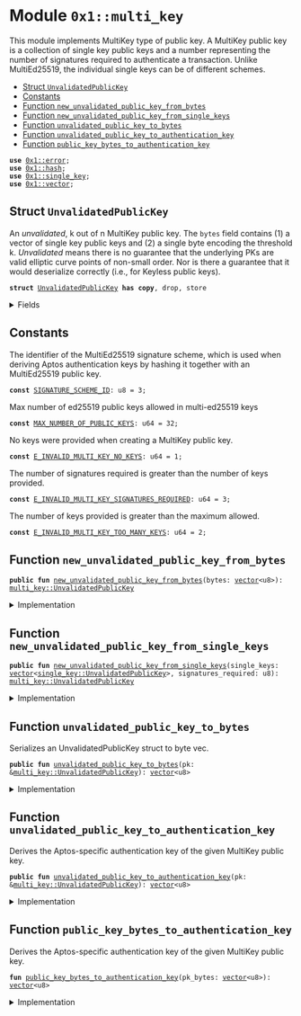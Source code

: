
<a id="0x1_multi_key"></a>

# Module `0x1::multi_key`

This module implements MultiKey type of public key.
A MultiKey public key is a collection of single key public keys and a number representing the number of signatures required to authenticate a transaction.
Unlike MultiEd25519, the individual single keys can be of different schemes.


-  [Struct `UnvalidatedPublicKey`](#0x1_multi_key_UnvalidatedPublicKey)
-  [Constants](#@Constants_0)
-  [Function `new_unvalidated_public_key_from_bytes`](#0x1_multi_key_new_unvalidated_public_key_from_bytes)
-  [Function `new_unvalidated_public_key_from_single_keys`](#0x1_multi_key_new_unvalidated_public_key_from_single_keys)
-  [Function `unvalidated_public_key_to_bytes`](#0x1_multi_key_unvalidated_public_key_to_bytes)
-  [Function `unvalidated_public_key_to_authentication_key`](#0x1_multi_key_unvalidated_public_key_to_authentication_key)
-  [Function `public_key_bytes_to_authentication_key`](#0x1_multi_key_public_key_bytes_to_authentication_key)


<pre><code><b>use</b> <a href="../../move-stdlib/doc/error.md#0x1_error">0x1::error</a>;
<b>use</b> <a href="../../move-stdlib/doc/hash.md#0x1_hash">0x1::hash</a>;
<b>use</b> <a href="single_key.md#0x1_single_key">0x1::single_key</a>;
<b>use</b> <a href="../../move-stdlib/doc/vector.md#0x1_vector">0x1::vector</a>;
</code></pre>



<a id="0x1_multi_key_UnvalidatedPublicKey"></a>

## Struct `UnvalidatedPublicKey`

An *unvalidated*, k out of n MultiKey public key. The <code>bytes</code> field contains (1) a vector of single key public keys and
(2) a single byte encoding the threshold k.
*Unvalidated* means there is no guarantee that the underlying PKs are valid elliptic curve points of non-small
order.  Nor is there a guarantee that it would deserialize correctly (i.e., for Keyless public keys).


<pre><code><b>struct</b> <a href="multi_key.md#0x1_multi_key_UnvalidatedPublicKey">UnvalidatedPublicKey</a> <b>has</b> <b>copy</b>, drop, store
</code></pre>



<details>
<summary>Fields</summary>


<dl>
<dt>
<code>bytes: <a href="../../move-stdlib/doc/vector.md#0x1_vector">vector</a>&lt;u8&gt;</code>
</dt>
<dd>

</dd>
</dl>


</details>

<a id="@Constants_0"></a>

## Constants


<a id="0x1_multi_key_SIGNATURE_SCHEME_ID"></a>

The identifier of the MultiEd25519 signature scheme, which is used when deriving Aptos authentication keys by hashing
it together with an MultiEd25519 public key.


<pre><code><b>const</b> <a href="multi_key.md#0x1_multi_key_SIGNATURE_SCHEME_ID">SIGNATURE_SCHEME_ID</a>: u8 = 3;
</code></pre>



<a id="0x1_multi_key_MAX_NUMBER_OF_PUBLIC_KEYS"></a>

Max number of ed25519 public keys allowed in multi-ed25519 keys


<pre><code><b>const</b> <a href="multi_key.md#0x1_multi_key_MAX_NUMBER_OF_PUBLIC_KEYS">MAX_NUMBER_OF_PUBLIC_KEYS</a>: u64 = 32;
</code></pre>



<a id="0x1_multi_key_E_INVALID_MULTI_KEY_NO_KEYS"></a>

No keys were provided when creating a MultiKey public key.


<pre><code><b>const</b> <a href="multi_key.md#0x1_multi_key_E_INVALID_MULTI_KEY_NO_KEYS">E_INVALID_MULTI_KEY_NO_KEYS</a>: u64 = 1;
</code></pre>



<a id="0x1_multi_key_E_INVALID_MULTI_KEY_SIGNATURES_REQUIRED"></a>

The number of signatures required is greater than the number of keys provided.


<pre><code><b>const</b> <a href="multi_key.md#0x1_multi_key_E_INVALID_MULTI_KEY_SIGNATURES_REQUIRED">E_INVALID_MULTI_KEY_SIGNATURES_REQUIRED</a>: u64 = 3;
</code></pre>



<a id="0x1_multi_key_E_INVALID_MULTI_KEY_TOO_MANY_KEYS"></a>

The number of keys provided is greater than the maximum allowed.


<pre><code><b>const</b> <a href="multi_key.md#0x1_multi_key_E_INVALID_MULTI_KEY_TOO_MANY_KEYS">E_INVALID_MULTI_KEY_TOO_MANY_KEYS</a>: u64 = 2;
</code></pre>



<a id="0x1_multi_key_new_unvalidated_public_key_from_bytes"></a>

## Function `new_unvalidated_public_key_from_bytes`



<pre><code><b>public</b> <b>fun</b> <a href="multi_key.md#0x1_multi_key_new_unvalidated_public_key_from_bytes">new_unvalidated_public_key_from_bytes</a>(bytes: <a href="../../move-stdlib/doc/vector.md#0x1_vector">vector</a>&lt;u8&gt;): <a href="multi_key.md#0x1_multi_key_UnvalidatedPublicKey">multi_key::UnvalidatedPublicKey</a>
</code></pre>



<details>
<summary>Implementation</summary>


<pre><code><b>public</b> <b>fun</b> <a href="multi_key.md#0x1_multi_key_new_unvalidated_public_key_from_bytes">new_unvalidated_public_key_from_bytes</a>(bytes: <a href="../../move-stdlib/doc/vector.md#0x1_vector">vector</a>&lt;u8&gt;): <a href="multi_key.md#0x1_multi_key_UnvalidatedPublicKey">UnvalidatedPublicKey</a> {
    <a href="multi_key.md#0x1_multi_key_UnvalidatedPublicKey">UnvalidatedPublicKey</a> { bytes }
}
</code></pre>



</details>

<a id="0x1_multi_key_new_unvalidated_public_key_from_single_keys"></a>

## Function `new_unvalidated_public_key_from_single_keys`



<pre><code><b>public</b> <b>fun</b> <a href="multi_key.md#0x1_multi_key_new_unvalidated_public_key_from_single_keys">new_unvalidated_public_key_from_single_keys</a>(single_keys: <a href="../../move-stdlib/doc/vector.md#0x1_vector">vector</a>&lt;<a href="single_key.md#0x1_single_key_UnvalidatedPublicKey">single_key::UnvalidatedPublicKey</a>&gt;, signatures_required: u8): <a href="multi_key.md#0x1_multi_key_UnvalidatedPublicKey">multi_key::UnvalidatedPublicKey</a>
</code></pre>



<details>
<summary>Implementation</summary>


<pre><code><b>public</b> <b>fun</b> <a href="multi_key.md#0x1_multi_key_new_unvalidated_public_key_from_single_keys">new_unvalidated_public_key_from_single_keys</a>(single_keys: <a href="../../move-stdlib/doc/vector.md#0x1_vector">vector</a>&lt;<a href="single_key.md#0x1_single_key_UnvalidatedPublicKey">single_key::UnvalidatedPublicKey</a>&gt;, signatures_required: u8): <a href="multi_key.md#0x1_multi_key_UnvalidatedPublicKey">UnvalidatedPublicKey</a> {
    <b>let</b> num_keys = single_keys.length();
    <b>assert</b>!(
        num_keys &gt; 0,
        <a href="../../move-stdlib/doc/error.md#0x1_error_invalid_argument">error::invalid_argument</a>(<a href="multi_key.md#0x1_multi_key_E_INVALID_MULTI_KEY_NO_KEYS">E_INVALID_MULTI_KEY_NO_KEYS</a>)
    );
    <b>assert</b>!(
        num_keys &lt;= <a href="multi_key.md#0x1_multi_key_MAX_NUMBER_OF_PUBLIC_KEYS">MAX_NUMBER_OF_PUBLIC_KEYS</a>,
        <a href="../../move-stdlib/doc/error.md#0x1_error_invalid_argument">error::invalid_argument</a>(<a href="multi_key.md#0x1_multi_key_E_INVALID_MULTI_KEY_TOO_MANY_KEYS">E_INVALID_MULTI_KEY_TOO_MANY_KEYS</a>)
    );
    <b>assert</b>!(
        (signatures_required <b>as</b> u64) &lt;= num_keys,
        <a href="../../move-stdlib/doc/error.md#0x1_error_invalid_argument">error::invalid_argument</a>(<a href="multi_key.md#0x1_multi_key_E_INVALID_MULTI_KEY_SIGNATURES_REQUIRED">E_INVALID_MULTI_KEY_SIGNATURES_REQUIRED</a>)
    );
    <b>let</b> bytes = <a href="../../move-stdlib/doc/vector.md#0x1_vector">vector</a>[num_keys <b>as</b> u8];
    single_keys.for_each_ref(|key| bytes.append(<a href="single_key.md#0x1_single_key_unvalidated_public_key_to_bytes">single_key::unvalidated_public_key_to_bytes</a>(key)));
    bytes.push_back(signatures_required);
    <a href="multi_key.md#0x1_multi_key_UnvalidatedPublicKey">UnvalidatedPublicKey</a> { bytes }
}
</code></pre>



</details>

<a id="0x1_multi_key_unvalidated_public_key_to_bytes"></a>

## Function `unvalidated_public_key_to_bytes`

Serializes an UnvalidatedPublicKey struct to byte vec.


<pre><code><b>public</b> <b>fun</b> <a href="multi_key.md#0x1_multi_key_unvalidated_public_key_to_bytes">unvalidated_public_key_to_bytes</a>(pk: &<a href="multi_key.md#0x1_multi_key_UnvalidatedPublicKey">multi_key::UnvalidatedPublicKey</a>): <a href="../../move-stdlib/doc/vector.md#0x1_vector">vector</a>&lt;u8&gt;
</code></pre>



<details>
<summary>Implementation</summary>


<pre><code><b>public</b> <b>fun</b> <a href="multi_key.md#0x1_multi_key_unvalidated_public_key_to_bytes">unvalidated_public_key_to_bytes</a>(pk: &<a href="multi_key.md#0x1_multi_key_UnvalidatedPublicKey">UnvalidatedPublicKey</a>): <a href="../../move-stdlib/doc/vector.md#0x1_vector">vector</a>&lt;u8&gt; {
    pk.bytes
}
</code></pre>



</details>

<a id="0x1_multi_key_unvalidated_public_key_to_authentication_key"></a>

## Function `unvalidated_public_key_to_authentication_key`

Derives the Aptos-specific authentication key of the given MultiKey public key.


<pre><code><b>public</b> <b>fun</b> <a href="multi_key.md#0x1_multi_key_unvalidated_public_key_to_authentication_key">unvalidated_public_key_to_authentication_key</a>(pk: &<a href="multi_key.md#0x1_multi_key_UnvalidatedPublicKey">multi_key::UnvalidatedPublicKey</a>): <a href="../../move-stdlib/doc/vector.md#0x1_vector">vector</a>&lt;u8&gt;
</code></pre>



<details>
<summary>Implementation</summary>


<pre><code><b>public</b> <b>fun</b> <a href="multi_key.md#0x1_multi_key_unvalidated_public_key_to_authentication_key">unvalidated_public_key_to_authentication_key</a>(pk: &<a href="multi_key.md#0x1_multi_key_UnvalidatedPublicKey">UnvalidatedPublicKey</a>): <a href="../../move-stdlib/doc/vector.md#0x1_vector">vector</a>&lt;u8&gt; {
    <a href="multi_key.md#0x1_multi_key_public_key_bytes_to_authentication_key">public_key_bytes_to_authentication_key</a>(pk.bytes)
}
</code></pre>



</details>

<a id="0x1_multi_key_public_key_bytes_to_authentication_key"></a>

## Function `public_key_bytes_to_authentication_key`

Derives the Aptos-specific authentication key of the given MultiKey public key.


<pre><code><b>fun</b> <a href="multi_key.md#0x1_multi_key_public_key_bytes_to_authentication_key">public_key_bytes_to_authentication_key</a>(pk_bytes: <a href="../../move-stdlib/doc/vector.md#0x1_vector">vector</a>&lt;u8&gt;): <a href="../../move-stdlib/doc/vector.md#0x1_vector">vector</a>&lt;u8&gt;
</code></pre>



<details>
<summary>Implementation</summary>


<pre><code><b>fun</b> <a href="multi_key.md#0x1_multi_key_public_key_bytes_to_authentication_key">public_key_bytes_to_authentication_key</a>(pk_bytes: <a href="../../move-stdlib/doc/vector.md#0x1_vector">vector</a>&lt;u8&gt;): <a href="../../move-stdlib/doc/vector.md#0x1_vector">vector</a>&lt;u8&gt; {
    pk_bytes.push_back(<a href="multi_key.md#0x1_multi_key_SIGNATURE_SCHEME_ID">SIGNATURE_SCHEME_ID</a>);
    <a href="../../move-stdlib/doc/hash.md#0x1_hash_sha3_256">hash::sha3_256</a>(pk_bytes)
}
</code></pre>



</details>


[move-book]: https://aptos.dev/move/book/SUMMARY
